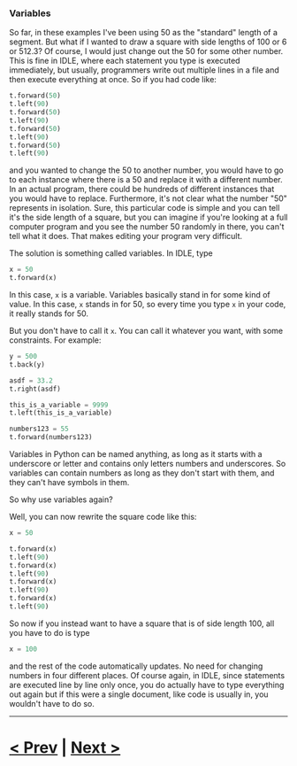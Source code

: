 
### Variables

So far, in these examples I've been using 50 as the "standard" length of a segment. But what if I wanted to draw a square with side lengths of 100 or 6 or 512.3? Of course, I would just change out the 50 for some other number. This is fine in IDLE, where each statement you type is executed immediately, but usually, programmers write out multiple lines in a file and then execute everything at once. So if you had code like:

```python
t.forward(50)
t.left(90)
t.forward(50)
t.left(90)
t.forward(50)
t.left(90)
t.forward(50)
t.left(90)
```

and you wanted to change the 50 to another number, you would have to go to each instance where there is a 50 and replace it with a different number. In an actual program, there could be hundreds of different instances that you would have to replace. Furthermore, it's not clear what the number "50" represents in isolation. Sure, this particular code is simple and you can tell it's the side length of a square, but you can imagine if you're looking at a full computer program and you see the number 50 randomly in there, you can't tell what it does. That makes editing your program very difficult.

The solution is something called variables. In IDLE, type

```python
x = 50
t.forward(x)
```

In this case, `x` is a variable. Variables basically stand in for some kind of value. In this case, `x` stands in for 50, so every time you type `x` in your code, it really stands for 50. 

But you don't have to call it `x`. You can call it whatever you want, with some constraints. For example:

```python
y = 500
t.back(y)

asdf = 33.2
t.right(asdf)

this_is_a_variable = 9999
t.left(this_is_a_variable)

numbers123 = 55
t.forward(numbers123)
```

Variables in Python can be named anything, as long as it starts with a underscore or letter and contains only letters numbers and underscores. So variables can contain numbers as long as they don't start with them, and they can't have symbols in them.

So why use variables again?

Well, you can now rewrite the square code like this:


```python
x = 50

t.forward(x)
t.left(90)
t.forward(x)
t.left(90)
t.forward(x)
t.left(90)
t.forward(x)
t.left(90)
```

So now if you instead want to have a square that is of side length 100, all you have to do is type

```python
x = 100
```

and the rest of the code automatically updates. No need for changing numbers in four different places. Of course again, in IDLE, since statements are executed line by line only once, you do actually have to type everything out again but if this were a single document, like code is usually in, you wouldn't have to do so.



***

# [< Prev](https://github.com/Kevun1/hillsHacksWorkshop/blob/master/README.md) | [Next >](https://github.com/Kevun1/hillsHacksWorkshop/blob/master/pages/forloop.md)
